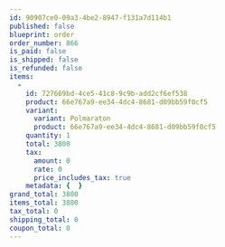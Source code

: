 ```yaml
---
id: 90907ce0-09a3-4be2-8947-f131a7d114b1
published: false
blueprint: order
order_number: 866
is_paid: false
is_shipped: false
is_refunded: false
items:
  -
    id: 727669bd-4ce5-41c8-9c9b-add2cf6ef538
    product: 66e767a9-ee34-4dc4-8681-d09bb59f0cf5
    variant:
      variant: Polmaraton
      product: 66e767a9-ee34-4dc4-8681-d09bb59f0cf5
    quantity: 1
    total: 3800
    tax:
      amount: 0
      rate: 0
      price_includes_tax: true
    metadata: {  }
grand_total: 3800
items_total: 3800
tax_total: 0
shipping_total: 0
coupon_total: 0
---
```

